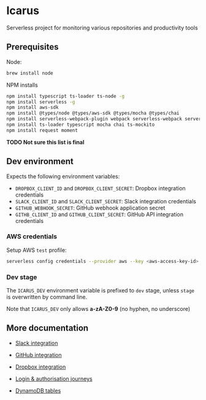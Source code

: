 # Icarus

Serverless project for monitoring various repositories and productivity tools

## Prerequisites

Node:

```bash
brew install node
```

NPM installs

```bash
npm install typescript ts-loader ts-node -g
npm install serverless -g
npm install aws-sdk
npm install @types/node @types/aws-sdk @types/mocha @types/chai
npm install serverless-webpack-plugin webpack serverless-webpack serverless-finch
npm install ts-loader typescript mocha chai ts-mockito
npm install request moment
```
**TODO Not sure this list is final**


## Dev environment

Expects the following environment variables:

* `DROPBOX_CLIENT_ID` and `DROPBOX_CLIENT_SECRET`: Dropbox integration credentials
* `SLACK_CLIENT_ID` and `SLACK_CLIENT_SECRET`: Slack integration credentials
* `GITHUB_WEBHOOK_SECRET`: GitHub webhook application secret
* `GITHB_CLIENT_ID` and `GITHUB_CLIENT_SECRET`: GitHub API integration credentials

### AWS credentials

Setup AWS `test` profile:
```bash
serverless config credentials --provider aws --key <aws-access-key-id> --secret <aws-secret-access-key> --profile custom-profile
```

### Dev stage

The `ICARUS_DEV` environment variable is prefixed to `dev` stage, unless `stage` is overwritten by command line.

Note that `ICARUS_DEV` only allows **a-zA-Z0-9** (no hyphen, no underscore)

## More documentation

* [Slack integration](./docs/slack_integration.md)
* [GitHub integration](./docs/github_integration.md)
* [Dropbox integration](./docs/dropbox_integration.md)


* [Login & authorisation journeys](./docs/login_journeys.md)
* [DynamoDB tables](./docs/DynamoDB_tables.md)

